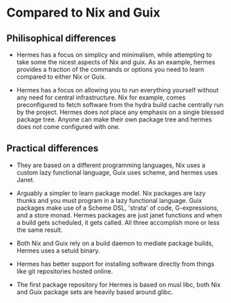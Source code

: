 # Compared to Nix and Guix

## Philisophical differences

- Hermes has a focus on simplicy and minimalism, while
  attempting to take some the nicest aspects of Nix and guix.
  As an example, hermes provides a fraction of the commands or options
  you need to learn compared to either Nix or Guix.

- Hermes has a focus on allowing you to run everything yourself
  without any need for central infrastructure. 
  Nix for example, comes preconfigured to fetch software from the hydra build
  cache centrally run by the project. Hermes does not place any emphasis
  on a single blessed package tree. Anyone can make their own package tree
  and hermes does not come configured with one.

## Practical differences

- They are based on a different programming languages, Nix uses a custom
  lazy functional language, Guix uses scheme, and hermes uses
  Janet.

- Arguably a simpler to learn package model. Nix packages are lazy thunks and
  you must program in a lazy functional language.
  Guix packages make use of a Scheme DSL, 'strata' of code, G-expressions, and 
  a store monad. Hermes packages are just janet functions and when
  a build gets scheduled, it gets called. All three accomplish more or
  less the same result.

- Both Nix and Guix rely on a build daemon to mediate package
  builds, Hermes uses a setuid binary.

- Hermes has better support for installing software directly from things
  like git repositories hosted online.

- The first package repository for Hermes is based on musl libc, both Nix and Guix
  package sets are heavily based around glibc.
